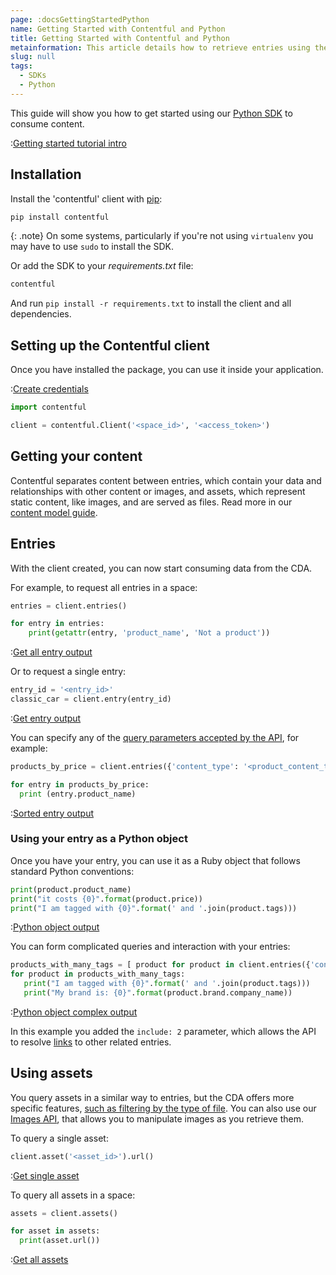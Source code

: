 ```yaml
---
page: :docsGettingStartedPython
name: Getting Started with Contentful and Python
title: Getting Started with Contentful and Python
metainformation: This article details how to retrieve entries using the Python CDA SDK.
slug: null
tags:
  - SDKs
  - Python
---
```


This guide will show you how to get started using our [Python SDK](https://github.com/contentful/contentful.py) to consume content.

:[Getting started tutorial intro](../../_partials/getting-started-intro.md)

## Installation

Install the 'contentful' client with [pip](https://pypi.python.org/pypi/pip):

~~~bash
pip install contentful
~~~

{: .note}
On some systems, particularly if you're not using `virtualenv` you may have to use `sudo` to install the SDK.

Or add the SDK to your _requirements.txt_ file:

~~~python
contentful
~~~

And run `pip install -r requirements.txt` to install the client and all dependencies.

## Setting up the Contentful client

Once you have installed the package, you can use it inside your application.

:[Create credentials](../../_partials/credentials.md)

~~~python
import contentful

client = contentful.Client('<space_id>', '<access_token>')
~~~

## Getting your content

Contentful separates content between entries, which contain your data and relationships with other content or images, and assets, which represent static content, like images, and are served as files. Read more in our [content model guide](/developers/docs/concepts/data-model/).

## Entries

With the client created, you can now start consuming data from the CDA.

For example, to request all entries in a space:

~~~python
entries = client.entries()

for entry in entries:
    print(getattr(entry, 'product_name', 'Not a product'))
~~~

:[Get all entry output](../../_partials/get-all-entry-output-python.md)

Or to request a single entry:

~~~python
entry_id = '<entry_id>'
classic_car = client.entry(entry_id)
~~~

:[Get entry output](../../_partials/get-entry-output.md)

You can specify any of the [query parameters accepted by the API](/developers/docs/references/content-delivery-api/#/reference/search-parameters), for example:

~~~python
products_by_price = client.entries({'content_type': '<product_content_type_id>', 'order': 'fields.price'})

for entry in products_by_price:
  print (entry.product_name)
~~~

:[Sorted entry output](../../_partials/sorted-entries-out.md)

### Using your entry as a Python object

Once you have your entry, you can use it as a Ruby object that follows standard Python conventions:

~~~python
print(product.product_name)
print("it costs {0}".format(product.price))
print("I am tagged with {0}".format(' and '.join(product.tags)))
~~~

:[Python object output](../../_partials/ruby-python-object-output.md)

You can form complicated queries and interaction with your entries:

~~~python
products_with_many_tags = [ product for product in client.entries({'content_type': '<product_content_type_id>', 'include': 2}) if product.tags.size > 2 ]
for product in products_with_many_tags:
   print("I am tagged with {0}".format(' and '.join(product.tags)))
   print("My brand is: {0}".format(product.brand.company_name))
~~~

:[Python object complex output](../../_partials/ruby-python-object-complex-output.md)

In this example you added the `include: 2` parameter, which allows the API to resolve [links](/developers/docs/concepts/links/) to other related entries.

## Using assets

You query assets in a similar way to entries, but the CDA offers more specific features, [such as filtering by the type of file](/developers/docs/references/content-delivery-api/#/reference/search-parameters/filtering-assets-by-mime-type/). You can also use our [Images API](/developers/docs/references/images-api/), that allows you to manipulate images as you retrieve them.

To query a single asset:

~~~python
client.asset('<asset_id>').url()
~~~

:[Get single asset](../../_partials/get-asset-output.md)

To query all assets in a space:

~~~python
assets = client.assets()

for asset in assets:
  print(asset.url())
~~~

:[Get all assets](../../_partials/get-all-asset-output.md)

